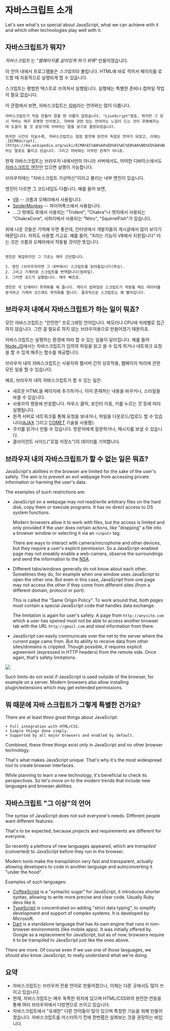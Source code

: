 # 자바스크립트 소개

Let's see what's so special about JavaScript, what we can achieve with it and which other technologies play well with it.

## 자바스크립트가 뭐지?

*자바스크립트* 는 *"웹페이지를 살아있게 하기 위해"* 만들어졌습니다.

이 언어 내에서 프로그램들은 *스크립트*라 불립니다. HTML에 바로 적어서 페이지를 로드할 때 자동적으로 실행되게 할 수 있습니다.

스크립트는 평범한 텍스트로 쓰여져서 실행됩니다. 실행에는 특별한 준비나 컴파일 작업이 필요 없습니다.

이 관점에서 보면, 자바스크립트는 [자바](https://ko.wikipedia.org/wiki/%EC%9E%90%EB%B0%94_(%ED%94%84%EB%A1%9C%EA%B7%B8%EB%9E%98%EB%B0%8D_%EC%96%B8%EC%96%B4))라는 언어와는 많이 다릅니다.

```smart header="그럼 왜 <u>자바</u>스크립트죠?"
자바스크립트가 처음 만들어 졌을 땐 이름이 달랐습니다. "LiveScript"였죠. 하지만 그 당시 자바는 매우 유명한 언어였고, 자바와 관련 있는 언어라는 느낌이 드는 것이 유명해지는 데 도움이 될 것 같았기에 자바라는 말을 넣기로 결정되었습니다.

하지만 시간이 지날수록, 자바스크립트는 점점 발전해 완전히 독립된 언어가 되었고, 이제는 .[ECMAScript].(https://ko.wikipedia.org/wiki/ECMA%EC%8A%A4%ED%81%AC%EB%A6%BD%ED%8A%B8)라는 말로도 불리고 있습니다. 그리고 자바와는 아무런 관계가 아니죠.
```

현재 자바스크립트는 브라우저 내에서만이 아니라 서버에서도, 어떠한 디바이스에서도 [자바스크립트 엔진](https://ko.wikipedia.org/wiki/%EC%9E%90%EB%B0%94%EC%8A%A4%ED%81%AC%EB%A6%BD%ED%8A%B8_%EC%97%94%EC%A7%84)만 있으면 실행이 가능합니다.

브라우저에는 "자바스크립트 가상머신"이라고 불리는 내부 엔진이 있습니다.

엔진이 다르면 그 코드네임도 다릅니다. 예를 들어 보면,

- [V8](https://ko.wikipedia.org/wiki/%ED%81%AC%EB%A1%AC_V8) -- 크롬과 오페라에서 사용됩니다.
- [SpiderMonkey](https://ko.wikipedia.org/wiki/%EC%8A%A4%ED%8C%8C%EC%9D%B4%EB%8D%94%EB%AA%BD%ED%82%A4) -- 파이어폭스에서 사용됩니다.
- ...그 밖에도 IE에서 사용되는 "Trident", "Chakra"나 엣지에서 사용되는 "ChakraCore", 사파리에서 사용되는 "Nitro", "SquirrelFish"가 있습니다.

위에 나온 것들은 기억해 두면 좋은데, 인터넷에서 개발자들의 게시글에서 많이 보이기 때문입니다. 저희도 사용할 거고요. 예를 들어, "X라는 기능이 V8에서 지원됩니다" 라는 것은 크롬과 오페라에서 작동될 것이란 뜻입니다.

```smart header="엔진은 어떻게 작동하나요?"

엔진은 복잡하지만 그 기초는 매우 간단합니다.

1. 엔진 (브라우저라면 그 내부에서) 스크립트를 읽어들입니다(파싱).
2. 그리고 기계어로 스크립트를 번역합니다(컴파일).
3. 그러면 코드가 실행됩니다. 매우 빠르죠.

엔진은 각 단계마다 최적화를 해 줍니다. 게다가 컴파일된 스크립트가 작동될 때도 데이터를 분석하고 기계어 코드에도 최적화를 합니다. 결과적으로 스크립트는 꽤 빨라집니다.
```

## 브라우저 내에서 자바스크립트가 하는 일이 뭐죠?

모던 자바스크립트는 "안전한" 프로그래밍 언어입니다. 메모리나 CPU에 저레벨로 접근하지 않습니다. 그런 걸 필요로 하지 않는 브라우저용으로 만들어졌기 때문이죠.

자바스크립트는 실행하는 환경에 따라 할 수 있는 일들이 달라집니다. 예를 들어 [Node.JS](https://ko.wikipedia.org/wiki/Node.js)에서는 자바스크립트가 임의의 파일을 읽고 쓸 수 있게 하거나 네트워크 요청을 할 수 있게 해주는 함수를 제공합니다.

브라우저 내의 자바스크립트는 사용자와 웹서버 간의 상호작용, 웹페이지 처리에 관한 모든 일을 할 수 있습니다.

예로, 브라우저 내의 자바스크립트가 할 수 있는 일은:

- 새로운 HTML을 페이지에 추가하거나, 이미 존재하는 내용을 바꾸거나, 스타일을 바꿀 수 있습니다.
- 사용자의 행동에 반응합니다. 마우스 클릭, 포인터 이동, 키를 누르는 것 등에 따라 실행됩니다.
- 원격 서버로 네트워크를 통해 요청을 보내거나, 파일을 다운로드/업로드 할 수 있습니다([AJAX](https://ko.wikipedia.org/wiki/Ajax) 그리고 [COMET](https://ko.wikipedia.org/wiki/%EC%BD%94%EB%A9%A7_(%ED%94%84%EB%A1%9C%EA%B7%B8%EB%9E%98%EB%B0%8D)) 기술을 사용함).
- 쿠키를 읽거나 만들 수 있습니다. 방문자에게 질문하거나, 메시지를 보낼 수 있습니다.
- 클라이언트 사이드("로컬 저장소")의 데이터를 기억합니다.

## 브라우저 내의 자바스크립트가 할 수 없는 일은 뭐죠?

JavaScript's abilities in the browser are limited for the sake of the user's safety. The aim is to prevent an evil webpage from accessing private information or harming the user's data.

The examples of such restrictions are:

- JavaScript on a webpage may not read/write arbitrary files on the hard disk, copy them or execute programs. It has no direct access to OS system functions.

    Modern browsers allow it to work with files, but the access is limited and only provided if the user does certain actions, like "dropping" a file into a browser window or selecting it via an `<input>` tag.

    There are ways to interact with camera/microphone and other devices, but they require a user's explicit permission. So a JavaScript-enabled page may not sneakily enable a web-camera, observe the surroundings and send the information to the [NSA](https://en.wikipedia.org/wiki/National_Security_Agency).
- Different tabs/windows generally do not know about each other. Sometimes they do, for example when one window uses JavaScript to open the other one. But even in this case, JavaScript from one page may not access the other if they come from different sites (from a different domain, protocol or port).

    This is called the "Same Origin Policy". To work around that, *both pages* must contain a special JavaScript code that handles data exchange.

    The limitation is again for user's safety. A page from `http://anysite.com` which a user has opened must not be able to access another browser tab with the URL `http://gmail.com` and steal information from there.
- JavaScript can easily communicate over the net to the server where the current page came from. But its ability to receive data from other sites/domains is crippled. Though possible, it requires explicit agreement (expressed in HTTP headers) from the remote side. Once again, that's safety limitations.

![](limitations.png)

Such limits do not exist if JavaScript is used outside of the browser, for example on a server. Modern browsers also allow installing plugin/extensions which may get extended permissions.

## 뭐 때문에 자바 스크립트가 그렇게 특별한 건가요?

There are at least *three* great things about JavaScript:

```compare
+ Full integration with HTML/CSS.
+ Simple things done simply.
+ Supported by all major browsers and enabled by default.
```

Combined, these three things exist only in JavaScript and no other browser technology.

That's what makes JavaScript unique. That's why it's the most widespread tool to create browser interfaces.

While planning to learn a new technology, it's beneficial to check its perspectives. So let's move on to the modern trends that include new languages and browser abilities.


## 자바스크립트 "그 이상"의 언어

The syntax of JavaScript does not suit everyone's needs. Different people want different features.

That's to be expected, because projects and requirements are different for everyone.

So recently a plethora of new languages appeared, which are *transpiled* (converted) to JavaScript before they run in the browser.

Modern tools make the transpilation very fast and transparent, actually allowing developers to code in another language and autoconverting it "under the hood".

Examples of such languages:

- [CoffeeScript](http://coffeescript.org/) is a "syntactic sugar" for JavaScript, it introduces shorter syntax, allowing to write more precise and clear code. Usually Ruby devs like it.
- [TypeScript](http://www.typescriptlang.org/) is concentrated on adding "strict data typing", to simplify development and support of complex systems. It is developed by Microsoft.
- [Dart](https://www.dartlang.org/) is a standalone language that has its own engine that runs in non-browser environments (like mobile apps). It was initially offered by Google as a replacement for JavaScript, but as of now, browsers require it to be transpiled to JavaScript just like the ones above.

There are more. Of course even if we use one of those languages, we should also know JavaScript, to really understand what we're doing.

## 요약
- 자바스크립트는 브라우저 전용 언어로 만들어졌으나, 이제는 다른 곳에서도 많이 쓰이고 있습니다.
- 현재, 자바스크립트는 매우 독특한 위치에 있으며 HTML/CSS와의 완전한 연동을 통해 여러 브라우저에서 다방면으로 쓰이고 있습니다.
- 자바스크립트에서 "유래한" 다른 언어들이 많이 있으며 특정한 기능을 위해 만들어졌습니다. 자바스크립트를 마스터하기 전에 한번쯤은 살펴보는 것을 권장하는 바입니다.
